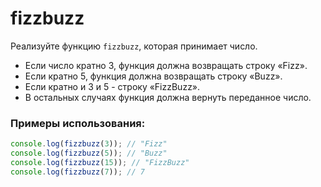 # fizzbuzz

Реализуйте функцию `fizzbuzz`, которая принимает число.
- Если число кратно 3, функция должна возвращать строку «Fizz».
- Если кратно 5, функция должна возвращать строку «Buzz».
- Если кратно и 3 и 5 - строку «FizzBuzz».
- В остальных случаях функция должна вернуть переданное число.

### Примеры использования:

```javascript
console.log(fizzbuzz(3)); // "Fizz"
console.log(fizzbuzz(5)); // "Buzz"
console.log(fizzbuzz(15)); // "FizzBuzz"
console.log(fizzbuzz(7)); // 7
